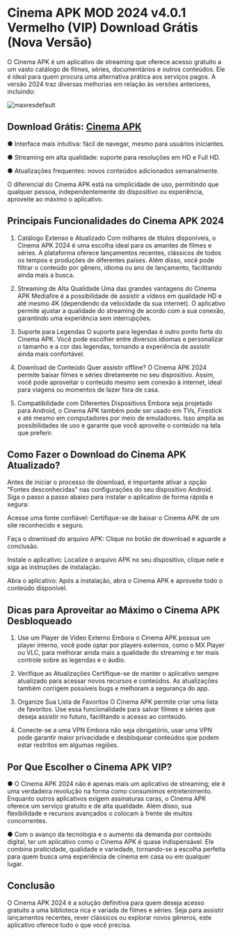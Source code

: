 # Cinema APK MOD 2024 v4.0.1 Vermelho (VIP) Download Grátis (Nova Versão)
O Cinema APK é um aplicativo de streaming que oferece acesso gratuito a um vasto catálogo de filmes, séries, documentários e outros conteúdos. Ele é ideal para quem procura uma alternativa prática aos serviços pagos. A versão 2024 traz diversas melhorias em relação às versões anteriores, incluindo:

![maxresdefault](https://avatars.githubusercontent.com/u/189103475?s=280&v=4)

## Download Grátis: [Cinema APK](https://androidtunado.com.br/cinema-apk/)

● Interface mais intuitiva: fácil de navegar, mesmo para usuários iniciantes.

● Streaming em alta qualidade: suporte para resoluções em HD e Full HD.

● Atualizações frequentes: novos conteúdos adicionados semanalmente.

O diferencial do Cinema APK está na simplicidade de uso, permitindo que qualquer pessoa, independentemente do dispositivo ou experiência, aproveite ao máximo o aplicativo.

## Principais Funcionalidades do Cinema APK 2024
1. Catálogo Extenso e Atualizado
Com milhares de títulos disponíveis, o Cinema APK 2024 é uma escolha ideal para os amantes de filmes e séries. A plataforma oferece lançamentos recentes, clássicos de todos os tempos e produções de diferentes países. Além disso, você pode filtrar o conteúdo por gênero, idioma ou ano de lançamento, facilitando ainda mais a busca.

2. Streaming de Alta Qualidade
Uma das grandes vantagens do Cinema APK Mediafire é a possibilidade de assistir a vídeos em qualidade HD e até mesmo 4K (dependendo da velocidade da sua internet). O aplicativo permite ajustar a qualidade do streaming de acordo com a sua conexão, garantindo uma experiência sem interrupções.

3. Suporte para Legendas
O suporte para legendas é outro ponto forte do Cinema APK. Você pode escolher entre diversos idiomas e personalizar o tamanho e a cor das legendas, tornando a experiência de assistir ainda mais confortável.

4. Download de Conteúdo
Quer assistir offline? O Cinema APK 2024 permite baixar filmes e séries diretamente no seu dispositivo. Assim, você pode aproveitar o conteúdo mesmo sem conexão à internet, ideal para viagens ou momentos de lazer fora de casa.

5. Compatibilidade com Diferentes Dispositivos
Embora seja projetado para Android, o Cinema APK também pode ser usado em TVs, Firestick e até mesmo em computadores por meio de emuladores. Isso amplia as possibilidades de uso e garante que você aproveite o conteúdo na tela que preferir.

## Como Fazer o Download do Cinema APK Atualizado?
Antes de iniciar o processo de download, é importante ativar a opção "Fontes desconhecidas" nas configurações do seu dispositivo Android. Siga o passo a passo abaixo para instalar o aplicativo de forma rápida e segura:

Acesse uma fonte confiável: Certifique-se de baixar o Cinema APK de um site reconhecido e seguro.

Faça o download do arquivo APK: Clique no botão de download e aguarde a conclusão.

Instale o aplicativo: Localize o arquivo APK no seu dispositivo, clique nele e siga as instruções de instalação.

Abra o aplicativo: Após a instalação, abra o Cinema APK e aproveite todo o conteúdo disponível.
## Dicas para Aproveitar ao Máximo o Cinema APK Desbloqueado
1. Use um Player de Vídeo Externo
Embora o Cinema APK possua um player interno, você pode optar por players externos, como o MX Player ou VLC, para melhorar ainda mais a qualidade do streaming e ter mais controle sobre as legendas e o áudio.

2. Verifique as Atualizações
Certifique-se de manter o aplicativo sempre atualizado para acessar novos recursos e conteúdos. As atualizações também corrigem possíveis bugs e melhoram a segurança do app.

3. Organize Sua Lista de Favoritos
O Cinema APK permite criar uma lista de favoritos. Use essa funcionalidade para salvar filmes e séries que deseja assistir no futuro, facilitando o acesso ao conteúdo.

4. Conecte-se a uma VPN
Embora não seja obrigatório, usar uma VPN pode garantir maior privacidade e desbloquear conteúdos que podem estar restritos em algumas regiões.

## Por Que Escolher o Cinema APK VIP?
● O Cinema APK 2024 não é apenas mais um aplicativo de streaming; ele é uma verdadeira revolução na forma como consumimos entretenimento. Enquanto outros aplicativos exigem assinaturas caras, o Cinema APK oferece um serviço gratuito e de alta qualidade. Além disso, sua flexibilidade e recursos avançados o colocam à frente de muitos concorrentes.

● Com o avanço da tecnologia e o aumento da demanda por conteúdo digital, ter um aplicativo como o Cinema APK é quase indispensável. Ele combina praticidade, qualidade e variedade, tornando-se a escolha perfeita para quem busca uma experiência de cinema em casa ou em qualquer lugar.

## Conclusão
O Cinema APK 2024 é a solução definitiva para quem deseja acesso gratuito a uma biblioteca rica e variada de filmes e séries. Seja para assistir lançamentos recentes, rever clássicos ou explorar novos gêneros, este aplicativo oferece tudo o que você precisa.
